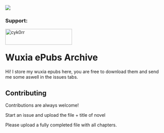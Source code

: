 ![](https://api.visitorbadge.io/api/VisitorHit?user=cyk0rr&repo=wuxia-epubs&countColor=%237B1E7A)
<h3 align="left">Support:</h3>
<p><a href="https://ko-fi.com/cyk0rr"> <img align="left" src="https://cdn.ko-fi.com/cdn/kofi3.png?v=3" height="50" width="210" alt="cyk0rr" /></a></p><br><br>

# Wuxia ePubs Archive

Hi! I store my wuxia epubs here, you are free to download them and send me some aswell in the issues tabs.


## Contributing

Contributions are always welcome!

Start an issue and upload the file + title of novel


Please upload a fully completed file with all chapters.

